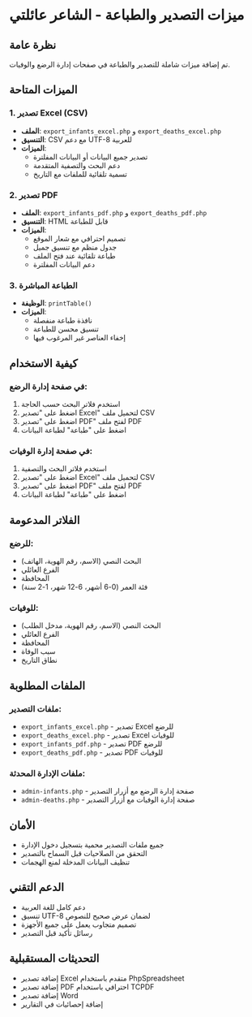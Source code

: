 # ميزات التصدير والطباعة - الشاعر عائلتي

## نظرة عامة
تم إضافة ميزات شاملة للتصدير والطباعة في صفحات إدارة الرضع والوفيات.

## الميزات المتاحة

### 1. تصدير Excel (CSV)
- **الملف**: `export_infants_excel.php` و `export_deaths_excel.php`
- **التنسيق**: CSV مع دعم UTF-8 للعربية
- **الميزات**:
  - تصدير جميع البيانات أو البيانات المفلترة
  - دعم البحث والتصفية المتقدمة
  - تسمية تلقائية للملفات مع التاريخ

### 2. تصدير PDF
- **الملف**: `export_infants_pdf.php` و `export_deaths_pdf.php`
- **التنسيق**: HTML قابل للطباعة
- **الميزات**:
  - تصميم احترافي مع شعار الموقع
  - جدول منظم مع تنسيق جميل
  - طباعة تلقائية عند فتح الملف
  - دعم البيانات المفلترة

### 3. الطباعة المباشرة
- **الوظيفة**: `printTable()`
- **الميزات**:
  - نافذة طباعة منفصلة
  - تنسيق محسن للطباعة
  - إخفاء العناصر غير المرغوب فيها

## كيفية الاستخدام

### في صفحة إدارة الرضع:
1. استخدم فلاتر البحث حسب الحاجة
2. اضغط على "تصدير Excel" لتحميل ملف CSV
3. اضغط على "تصدير PDF" لفتح ملف PDF
4. اضغط على "طباعة" لطباعة البيانات

### في صفحة إدارة الوفيات:
1. استخدم فلاتر البحث والتصفية
2. اضغط على "تصدير Excel" لتحميل ملف CSV
3. اضغط على "تصدير PDF" لفتح ملف PDF
4. اضغط على "طباعة" لطباعة البيانات

## الفلاتر المدعومة

### للرضع:
- البحث النصي (الاسم، رقم الهوية، الهاتف)
- الفرع العائلي
- المحافظة
- فئة العمر (0-6 أشهر، 6-12 شهر، 1-2 سنة)

### للوفيات:
- البحث النصي (الاسم، رقم الهوية، مدخل الطلب)
- الفرع العائلي
- المحافظة
- سبب الوفاة
- نطاق التاريخ

## الملفات المطلوبة

### ملفات التصدير:
- `export_infants_excel.php` - تصدير Excel للرضع
- `export_deaths_excel.php` - تصدير Excel للوفيات
- `export_infants_pdf.php` - تصدير PDF للرضع
- `export_deaths_pdf.php` - تصدير PDF للوفيات

### ملفات الإدارة المحدثة:
- `admin-infants.php` - صفحة إدارة الرضع مع أزرار التصدير
- `admin-deaths.php` - صفحة إدارة الوفيات مع أزرار التصدير

## الأمان
- جميع ملفات التصدير محمية بتسجيل دخول الإدارة
- التحقق من الصلاحيات قبل السماح بالتصدير
- تنظيف البيانات المدخلة لمنع الهجمات

## الدعم التقني
- دعم كامل للغة العربية
- تنسيق UTF-8 لضمان عرض صحيح للنصوص
- تصميم متجاوب يعمل على جميع الأجهزة
- رسائل تأكيد قبل التصدير

## التحديثات المستقبلية
- إضافة تصدير Excel متقدم باستخدام PhpSpreadsheet
- إضافة تصدير PDF احترافي باستخدام TCPDF
- إضافة تصدير Word
- إضافة إحصائيات في التقارير

